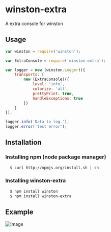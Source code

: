 # winston-extra

A extra console for winston


## Usage
``` js
var winston = require('winston');

var ExtraConsole = require('winston-extra');

var logger = new (winston.Logger)({
    transports: [
        new (ExtraConsole)({
            level: 'info',
            colorize: 'all',
            prettyPrint: true,
            handleExceptions: true
        })
    ]
});

logger.info('Data to log.');
logger.error('test error');
```


## Installation

### Installing npm (node package manager)

``` bash
  $ curl http://npmjs.org/install.sh | sh
```

### Installing winston-extra

``` bash
  $ npm install winston
  $ npm install winston-extra
```

## Example


 ![image](http://7xom0s.com1.z0.glb.clouddn.com/winston-extra-example-1.png)